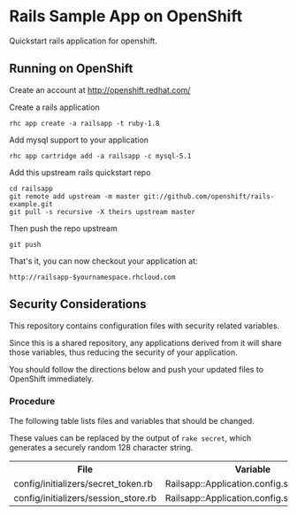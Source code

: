 Rails Sample App on OpenShift
=========================

Quickstart rails application for openshift.

Running on OpenShift
--------------------

Create an account at http://openshift.redhat.com/

Create a rails application

    rhc app create -a railsapp -t ruby-1.8

Add mysql support to your application
    
    rhc app cartridge add -a railsapp -c mysql-5.1

Add this upstream rails quickstart repo

    cd railsapp
    git remote add upstream -m master git://github.com/openshift/rails-example.git
    git pull -s recursive -X theirs upstream master

Then push the repo upstream

    git push

That's it, you can now checkout your application at:

    http://railsapp-$yournamespace.rhcloud.com

Security Considerations
-----------------------
This repository contains configuration files with security related variables.

Since this is a shared repository, any applications derived from it will share those variables, thus reducing the security of your application.

You should follow the directions below and push your updated files to OpenShift immediately.

### Procedure

The following table lists files and variables that should be changed.

These values can be replaced by the output of `rake secret`, which generates a securely random 128 character string.

<table>
  <tr>
    <th>File</th>
    <th>Variable</th>
  </tr>
  <tr>
    <td>config/initializers/secret_token.rb</td> 
    <td>Railsapp::Application.config.secret_token</td>
  </tr>
  <tr>
    <td>config/initializers/session_store.rb</td>
    <td>Railsapp::Application.config.session_store</td>
  </tr>
</table>
